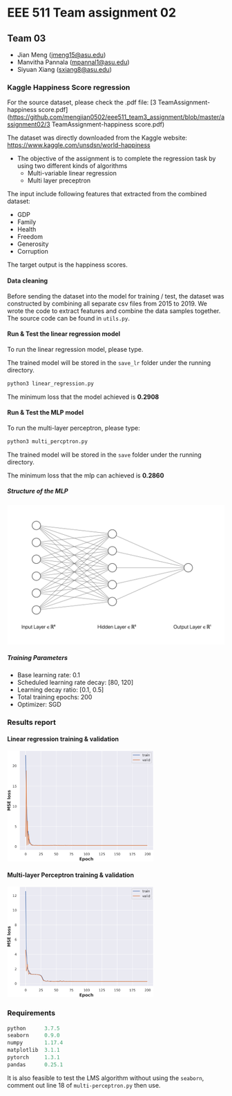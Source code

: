 # EEE 511 Team assignment 02

## Team 03

- Jian Meng ([jmeng15@asu.edu](mailto:jmeng15@asu.edu))
- Manvitha Pannala ([mpannal1@asu.edu](mailto:mpannal1@asu.edu))
- Siyuan Xiang ([sxiang8@asu.edu](mailto:sxiang8@asu.edu))

### Kaggle Happiness Score regression 

For the source dataset, please check the .pdf file: [3 TeamAssignment-happiness score.pdf](https://github.com/mengjian0502/eee511_team3_assignment/blob/master/assignment02/3 TeamAssignment-happiness score.pdf)

The dataset was directly downloaded from the Kaggle website: https://www.kaggle.com/unsdsn/world-happiness

- The objective of the assignment is to complete the regression task by using two different kinds of algorithms
  - Multi-variable linear regression
  - Multi layer preceptron 

The input include following features that extracted from the combined dataset: 

- GDP
- Family 
- Health
- Freedom
- Generosity
- Corruption

The target output is the happiness scores. 

#### Data cleaning

Before sending the dataset into the model for training / test, the dataset was constructed by combining all separate csv files from 2015 to 2019. We wrote the code to extract features and combine the data samples together. The source code can be found in `utils.py`. 

#### Run & Test the linear regression model

To run the linear regression model, please type. 

The trained model will be stored in the `save_lr` folder under the running directory.

```python
python3 linear_regression.py
```

The minimum loss that the model achieved is **0.2908**

#### Run & Test the MLP model

To run the multi-layer perceptron, please type:

```python
python3 multi_percptron.py
```

The trained model will be stored in the `save` folder under the running directory.

The minimum loss that the mlp can achieved is **0.2860**

##### Structure of the MLP

<img src="./mlp_structure.png" alt="mlp_structure" style="zoom:50%;" />

##### Training Parameters

- Base learning rate: 0.1
- Scheduled learning rate decay: [80, 120]
- Learning decay ratio: [0.1, 0.5]
- Total training epochs: 200
- Optimizer: SGD

### Results report

#### Linear regression training & validation

<img src="./save_lr/curve.png" alt="curve" style="zoom:33%;" />

#### Multi-layer Perceptron training & validation

<img src="./save/curve.png" alt="curve" style="zoom:33%;" />

### Requirements

```python
python 	    3.7.5
seaborn     0.9.0
numpy       1.17.4
matplotlib  3.1.1
pytorch     1.3.1
pandas      0.25.1
```

It is also feasible to test the LMS algorithm without using the `seaborn`, comment out line 18 of `multi-perceptron.py` then use.

